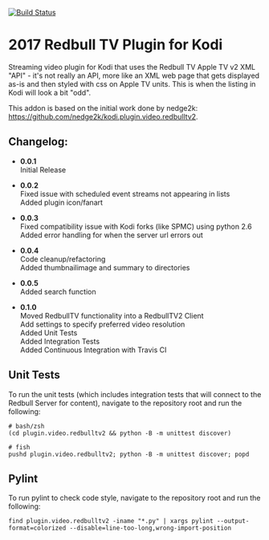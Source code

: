 [![Build Status](https://travis-ci.org/andy-g/kodi.plugin.video.redbulltv2.svg?branch=add_tests_and_refactor)](https://travis-ci.org/andy-g/kodi.plugin.video.redbulltv2)

# 2017 Redbull TV Plugin for Kodi
Streaming video plugin for Kodi that uses the Redbull TV Apple TV v2 XML "API" - it's not really an API, more like an XML web page that gets displayed as-is and then styled with css on Apple TV units. This is when the listing in Kodi will look a bit "odd".

This addon is based on the initial work done by nedge2k: https://github.com/nedge2k/kodi.plugin.video.redbulltv2.

## Changelog:

- **0.0.1**  
	Initial Release
	
- **0.0.2**  
	Fixed issue with scheduled event streams not appearing in lists  
	Added plugin icon/fanart
		
- **0.0.3**  
	Fixed compatibility issue with Kodi forks (like SPMC) using python 2.6  
	Added error handling for when the server url errors out
	
- **0.0.4**  
	Code cleanup/refactoring  
	Added thumbnailimage and summary to directories
	
- **0.0.5**  
	Added search function

- **0.1.0**  
	Moved RedbullTV functionality into a RedbullTV2 Client  
	Add settings to specify preferred video resolution  
	Added Unit Tests  
	Added Integration Tests  
	Added Continuous Integration with Travis CI  

## Unit Tests
To run the unit tests (which includes integration tests that will connect to the Redbull Server for content), navigate to the repository root and run the following:

```Shell
# bash/zsh
(cd plugin.video.redbulltv2 && python -B -m unittest discover)

# fish
pushd plugin.video.redbulltv2; python -B -m unittest discover; popd
```

## Pylint
To run pylint to check code style, navigate to the repository root and run the following:
	
```Shell
find plugin.video.redbulltv2 -iname "*.py" | xargs pylint --output-format=colorized --disable=line-too-long,wrong-import-position
```
